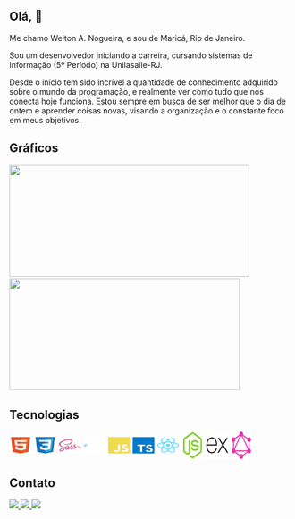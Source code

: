 ## Olá, 👋

Me chamo Welton A. Nogueira, e sou de Maricá, Rio de Janeiro.

Sou um desenvolvedor iniciando a carreira, cursando sistemas de informação (5º Período) na Unilasalle-RJ.

Desde o início tem sido incrível a quantidade de conhecimento adquirido sobre o mundo da programação, e realmente ver como tudo que nos conecta hoje funciona. Estou sempre em busca de ser melhor que o dia de ontem e aprender coisas novas, visando a organização e o constante foco em meus objetivos.

## Gráficos

<div>
  <img height="200rem" width="429px" src="https://github-readme-stats.vercel.app/api?username=NogueiraWelton&show_icons=true&theme=dark&custom_title=Status&show_icons=false"/>
  <img height="200rem" width="412px" src="https://github-readme-stats.vercel.app/api/top-langs/?username=NogueiraWelton&layout=compact&langs_count=10&theme=dark&card_width=412&custom_title=Linguagens%20Mais%20Utilizadas"/>
</div>

## Tecnologias
  <div>
    <img align="center" alt="Welton-HTML" height="30" width="40" src="https://raw.githubusercontent.com/devicons/devicon/master/icons/html5/html5-original.svg">
    <img align="center" alt="Welton-CSS" height="30" width="40" src="https://raw.githubusercontent.com/devicons/devicon/master/icons/css3/css3-original.svg">
    <img align="center" alt="Welton-SASS" height="30" width="40" src="https://raw.githubusercontent.com/devicons/devicon/master/icons/sass/sass-original.svg">
    <img align="center" alt="Welton-TAILWIND" height="30" width="40" src="https://raw.githubusercontent.com/devicons/devicon/master/icons/tailwindcss/tailwindcss-original-wordmark.svg">
    <img align="center" alt="Welton-JS" height="30" width="40" src="https://raw.githubusercontent.com/devicons/devicon/master/icons/javascript/javascript-plain.svg">
    <img align="center" alt="Welton-TS" height="30" width="40" src="https://raw.githubusercontent.com/devicons/devicon/master/icons/typescript/typescript-original.svg">
    <img align="center" alt="Welton-REACT" height="30" width="40" src="https://raw.githubusercontent.com/devicons/devicon/master/icons/react/react-original.svg">
    <img align="center" alt="Welton-NODE" height="50" width="40" src="https://raw.githubusercontent.com/devicons/devicon/master/icons/nodejs/nodejs-original.svg">
    <img align="center" alt="Welton-EXPRESS" height="50" width="40" src="https://raw.githubusercontent.com/devicons/devicon/master/icons/express/express-original.svg">
    <img align="center" alt="Welton-GRAPHQL" height="50" width="40" src="https://raw.githubusercontent.com/devicons/devicon/master/icons/graphql/graphql-plain.svg">
  </div>
  
## Contato
  

<div> 
  <a href="https://www.linkedin.com/in/NogueiraWelton" target="_blank">
    <img src="https://img.shields.io/badge/-Linkedin-blue?style=for-the-badge&logo=linkedin&logoColor=white"">
  </a>
  <a href = "mailto:welton.nogueira.dev@gmail.com">
    <img src="https://img.shields.io/badge/-Gmail-EA4335?style=for-the-badge&logo=gmail&logoColor=white"">
  </a>
  <a href = "https://api.whatsapp.com/send/?phone=5521975358927&text=Ol%C3%A1%21">
    <img src="https://img.shields.io/badge/-Whatsapp-29B200?style=for-the-badge&logo=whatsapp&logoColor=white"">
  </a>
</div>
